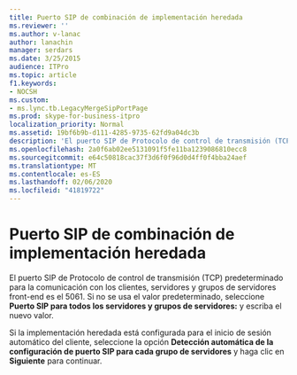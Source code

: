 ```yaml
---
title: Puerto SIP de combinación de implementación heredada
ms.reviewer: ''
ms.author: v-lanac
author: lanachin
manager: serdars
ms.date: 3/25/2015
audience: ITPro
ms.topic: article
f1.keywords:
- NOCSH
ms.custom:
- ms.lync.tb.LegacyMergeSipPortPage
ms.prod: skype-for-business-itpro
localization_priority: Normal
ms.assetid: 19bf6b9b-d111-4285-9735-62fd9a04dc3b
description: 'El puerto SIP de Protocolo de control de transmisión (TCP) predeterminado para la comunicación con los clientes, servidores y grupos de servidores front-end es el 5061. Si no se usa el valor predeterminado, seleccione Puerto SIP para todos los servidores y grupos de servidores: y escriba el nuevo valor.'
ms.openlocfilehash: 2a0f6ab02ee5131091f5fe11ba1239086810ecc8
ms.sourcegitcommit: e64c50818cac37f3d6f0f96d0d4ff0f4bba24aef
ms.translationtype: MT
ms.contentlocale: es-ES
ms.lasthandoff: 02/06/2020
ms.locfileid: "41819722"
---
```

# <a name="legacy-merge-sip-port"></a>Puerto SIP de combinación de implementación heredada
 
El puerto SIP de Protocolo de control de transmisión (TCP) predeterminado para la comunicación con los clientes, servidores y grupos de servidores front-end es el 5061. Si no se usa el valor predeterminado, seleccione **Puerto SIP para todos los servidores y grupos de servidores:** y escriba el nuevo valor.
  
Si la implementación heredada está configurada para el inicio de sesión automático del cliente, seleccione la opción **Detección automática de la configuración de puerto SIP para cada grupo de servidores** y haga clic en **Siguiente** para continuar.
  

